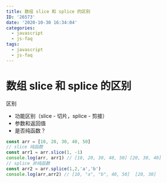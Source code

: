 ```yaml
---
title: 数组 slice 和 splice 的区别
ID: '26573'
date: '2020-10-30 16:34:04'
categories:
  - javascript
  - js-faq
tags:
  - javascript
  - js-faq
---
```


# 数组 slice 和 splice 的区别

区别

- 功能区别（slice - 切片，splice - 剪接）
- 参数和返回值
- 是否纯函数？

``` js 
const arr = [10, 20, 30, 40, 50]
// slice 纯函数
const arr1 = arr.slice(1, -1)
console.log(arr, arr1) // [10, 20, 30, 40, 50] [20, 30, 40]
// splice 非纯函数
const arr2 = arr.splice(1,2,'a','b')
console.log(arr,arr2) // [10, "a", "b", 40, 50]  [20, 30]
```
 
 
 
 
 
